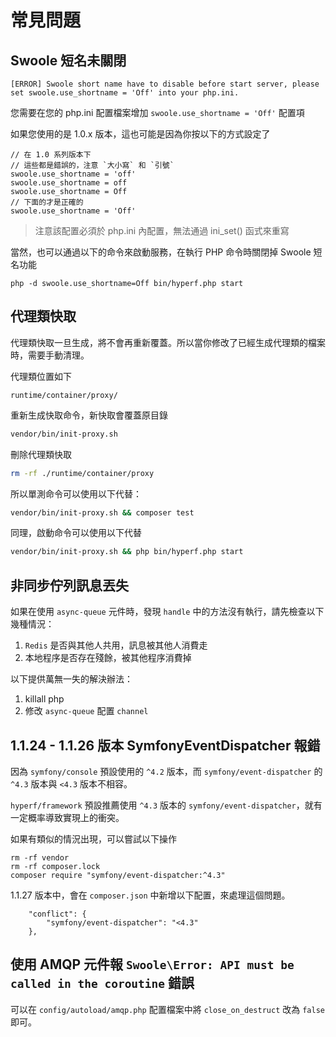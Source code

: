 # 常見問題

## Swoole 短名未關閉

```
[ERROR] Swoole short name have to disable before start server, please set swoole.use_shortname = 'Off' into your php.ini.
```

您需要在您的 php.ini 配置檔案增加 `swoole.use_shortname = 'Off'` 配置項

如果您使用的是 1.0.x 版本，這也可能是因為你按以下的方式設定了

```
// 在 1.0 系列版本下
// 這些都是錯誤的，注意 `大小寫` 和 `引號`
swoole.use_shortname = 'off'
swoole.use_shortname = off
swoole.use_shortname = Off
// 下面的才是正確的
swoole.use_shortname = 'Off'
```

> 注意該配置必須於 php.ini 內配置，無法通過 ini_set() 函式來重寫

當然，也可以通過以下的命令來啟動服務，在執行 PHP 命令時關閉掉 Swoole 短名功能

```
php -d swoole.use_shortname=Off bin/hyperf.php start
```

## 代理類快取

代理類快取一旦生成，將不會再重新覆蓋。所以當你修改了已經生成代理類的檔案時，需要手動清理。

代理類位置如下

```
runtime/container/proxy/
```

重新生成快取命令，新快取會覆蓋原目錄

```bash
vendor/bin/init-proxy.sh
```

刪除代理類快取

```bash
rm -rf ./runtime/container/proxy
```

所以單測命令可以使用以下代替：

```bash
vendor/bin/init-proxy.sh && composer test
```

同理，啟動命令可以使用以下代替

```bash
vendor/bin/init-proxy.sh && php bin/hyperf.php start
```

## 非同步佇列訊息丟失

如果在使用 `async-queue` 元件時，發現 `handle` 中的方法沒有執行，請先檢查以下幾種情況：

1. `Redis` 是否與其他人共用，訊息被其他人消費走
2. 本地程序是否存在殘餘，被其他程序消費掉

以下提供萬無一失的解決辦法：

1. killall php
2. 修改 `async-queue` 配置 `channel`

## 1.1.24 - 1.1.26 版本 SymfonyEventDispatcher 報錯

因為 `symfony/console` 預設使用的 `^4.2` 版本，而 `symfony/event-dispatcher` 的 `^4.3` 版本與 `<4.3` 版本不相容。

`hyperf/framework` 預設推薦使用 `^4.3` 版本的 `symfony/event-dispatcher`，就有一定概率導致實現上的衝突。

如果有類似的情況出現，可以嘗試以下操作

```
rm -rf vendor
rm -rf composer.lock
composer require "symfony/event-dispatcher:^4.3"
```

1.1.27 版本中，會在 `composer.json` 中新增以下配置，來處理這個問題。

```
    "conflict": {
        "symfony/event-dispatcher": "<4.3"
    },
```

## 使用 AMQP 元件報 `Swoole\Error: API must be called in the coroutine` 錯誤

可以在 `config/autoload/amqp.php` 配置檔案中將 `close_on_destruct` 改為 `false` 即可。

